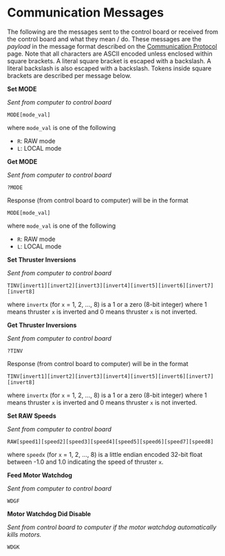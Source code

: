 # Communication Messages

The following are the messages sent to the control board or received from the control board and what they mean / do. These messages are the *payload* in the message format described on the [Communication Protocol](./comm_protocol.md) page. Note that all characters are ASCII encoded unless enclosed within square brackets. A literal square bracket is escaped with a backslash. A literal backslash is also escaped with a backslash. Tokens inside square brackets are described per message below.


**Set MODE**

*Sent from computer to control board*

```
MODE[mode_val]
```

where `mode_val` is one of the following

- `R`: RAW mode
- `L`: LOCAL mode


**Get MODE**

*Sent from computer to control board*

```
?MODE
```

Response (from control board to computer) will be in the format

```
MODE[mode_val]
```

where `mode_val` is one of the following

- `R`: RAW mode
- `L`: LOCAL mode


**Set Thruster Inversions**

*Sent from computer to control board*

```
TINV[invert1][invert2][invert3][invert4][invert5][invert6][invert7][invert8]
```

where `invertx` (for `x` = 1, 2, ..., 8) is a 1 or a zero (8-bit integer) where 1 means thruster `x` is inverted and 0 means thruster `x` is not inverted.


**Get Thruster Inversions**

*Sent from computer to control board*

```
?TINV
```

Response (from control board to computer) will be in the format

```
TINV[invert1][invert2][invert3][invert4][invert5][invert6][invert7][invert8]
```

where `invertx` (for `x` = 1, 2, ..., 8) is a 1 or a zero (8-bit integer) where 1 means thruster `x` is inverted and 0 means thruster `x` is not inverted.


**Set RAW Speeds**

*Sent from computer to control board*

```
RAW[speed1][speed2][speed3][speed4][speed5][speed6][speed7][speed8]
```

where `speedx` (for `x` = 1, 2, ..., 8) is a little endian encoded 32-bit float between -1.0 and 1.0 indicating the speed of thruster `x`.


**Feed Motor Watchdog**

*Sent from computer to control board*

```
WDGF
```


**Motor Watchdog Did Disable**

*Sent from control board to computer if the motor watchdog automatically kills motors.*

```
WDGK
```
